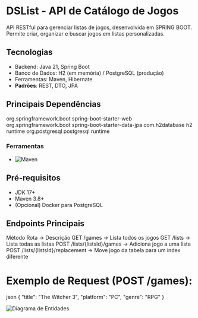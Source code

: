 # DSList - API de Catálogo de Jogos 

API RESTful para gerenciar listas de jogos, desenvolvida em SPRING BOOT. Permite criar, organizar e buscar jogos em listas personalizadas.

## Tecnologias
- Backend: Java 21, Spring Boot 
- Banco de Dados: H2 (em memória) / PostgreSQL (produção)
- Ferramentas: Maven, Hibernate
- **Padrões**: REST, DTO, JPA

## Principais Dependências

<dependencies>
     <!-- API Web -->
    <dependency>
        <groupId>org.springframework.boot</groupId>
        <artifactId>spring-boot-starter-web</artifactId>
    </dependency>
    <!-- Persistência -->
    <dependency>
        <groupId>org.springframework.boot</groupId>
        <artifactId>spring-boot-starter-data-jpa</artifactId>
    </dependency>
    <!-- Bancos de Dados -->
    <dependency>
        <groupId>com.h2database</groupId>
        <artifactId>h2</artifactId>
        <scope>runtime</scope>
    </dependency>
    <dependency>
        <groupId>org.postgresql</groupId>
        <artifactId>postgresql</artifactId>
        <scope>runtime</scope>
    </dependency>
</dependencies>

### Ferramentas
- ![Maven](https://img.shields.io/badge/Maven-3.9.6-orange?logo=apachemaven)
## Pré-requisitos
- JDK 17+
- Maven 3.8+
- (Opcional) Docker para PostgreSQL


## Endpoints Principais
Método	Rota ->	Descrição
GET	/games -> Lista todos os jogos
GET	/lists	-> Lista todas as listas
POST	/lists/{listsId}/games	-> Adiciona jogo a uma lista
POST /lists/{listsId}/replacement -> Move jogo da tabela para um index diferente 


# Exemplo de Request (POST /games):

json
{
  "title": "The Witcher 3",
  "platform": "PC",
  "genre": "RPG"
}

![Diagrama de Entidades](https://imgur.com/a/Gmgvo62)
